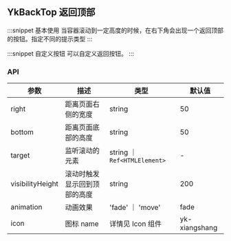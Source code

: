 ## YkBackTop 返回顶部

:::snippet
基本使用
当容器滚动到一定高度的时候，在右下角会出现一个返回顶部的按钮。指定不同的提示类型
<BackTopBase/>
:::

:::snippet
自定义按钮
可以自定义返回按钮。
<BackTopSlot/>
:::

### API

| 参数             | 描述                         | 类型                         | 默认值        |
| ---------------- | ---------------------------- | ---------------------------- | ------------- |
| right            | 距离页面右侧的宽度           | string                       | 50            |
| bottom           | 距离页面底部的高度           | string                       | 50            |
| target           | 监听滚动的元素               | string ｜ `Ref<HTMLElement>` | -             |
| visibilityHeight | 滚动时触发显示回到顶部的高度 | string                       | 200           |
| animation        | 动画效果                     | 'fade' ｜ 'move'             | fade          |
| icon             | 图标 name                    | 详情见 Icon 组件             | yk-xiangshang |

<!-- | to               | 渲染的容器节点               | string ｜ `Ref<HTMLElement>` | body   | -->
